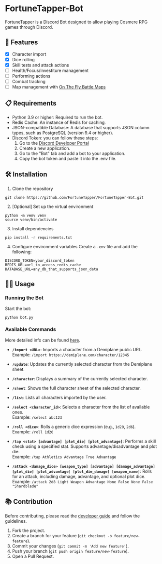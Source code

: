 # FortuneTapper-Bot

FortuneTapper is a Discord Bot designed to allow playing Cosmere RPG games through Discord.

## 🚀 Features

- [x] Character import
- [x] Dice rolling
- [x] Skill tests and attack actions
- [ ] Health/Focus/Investiture management
- [ ] Performing actions
- [ ] Combat tracking
- [ ] Map management with [On The Fly Battle Maps](https://github.com/otfbm)

## 📋 Requirements

- Python 3.9 or higher: Required to run the bot.
- Redis Cache: An instance of Redis for caching.
- JSON-compatible Database: A database that supports JSON column types, such as PostgreSQL (version 9.4 or higher).
- Discord Token: you can follow these steps:
  1. Go to the [Discord Developer Portal](https://discord.com/developers)
  2. Create a new application.
  3. Go to the "Bot" tab and add a bot to your application.
  4. Copy the bot token and paste it into the .env file.

## 🛠️ Installation

1. Clone the repository
```
git clone https://github.com/FortuneTapper/FortuneTapper-Bot.git
```

2. [Optional] Set up the virtual environment
```
python -m venv venv
source venv/bin/activate
```

3. Install dependencies
```
pip install -r requirements.txt
```

4. Configure environment variables
Create a `.env` file and add the following:
```
DISCORD_TOKEN=your_discord_token
REDIS_URL=url_to_access_redis_cache
DATABASE_URL=any_db_that_supports_json_data
```





## 🧑‍💻 Usage

### Running the Bot

Start the bot:
```
python bot.py
```

### Available Commands

More detailed info can be found [here](docs/commands.md).

- **`/import <URL>`**: Imports a character from a Demiplane public URL.  
  Example: `/import https://demiplane.com/character/12345`

- **`/update`**: Updates the currently selected character from the Demiplane sheet.

- **`/character`**: Displays a summary of the currently selected character.

- **`/sheet`**: Shows the full character sheet of the selected character.

- **`/list`**: Lists all characters imported by the user.

- **`/select <character_id>`**: Selects a character from the list of available ones.  
  Example: `/select abc123`

- **`/roll <dice>`**: Rolls a generic dice expression (e.g., `1d20`, `2d6`).  
  Example: `/roll 1d20`

- **`/tap <stat> [advantage] [plot_die] [plot_advantage]`**: Performs a skill check using a specified stat. Supports advantage/disadvantage and plot die.  
  Example: `/tap Athletics Advantage True Advantage`

- **`/attack <damage_dice> [weapon_type] [advantage] [damage_advantage] [plot_die] [plot_advantage] [plot_die_damage] [weapon_name]`**: Rolls for an attack, including damage, advantage, and optional plot dice.  
  Example: `/attack 2d8 Light Weapon Advantage None False None False "Shardblade"`



## 📚 Contribution

Before contributing, please read the [developer guide](docs/developer_guide.md) and follow the guidelines.

1. Fork the project.
2. Create a branch for your feature (`git checkout -b feature/new-feature`).
3. Commit your changes (`git commit -m 'Add new feature'`).
4. Push your branch (`git push origin feature/new-feature`).
5. Open a Pull Request.
